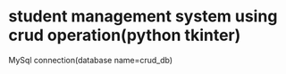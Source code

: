 # student management system using crud operation(python tkinter)
MySql connection(database name=crud_db)
